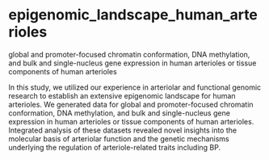 # epigenomic_landscape_human_arterioles
global and promoter-focused chromatin conformation, DNA methylation, and bulk and single-nucleus gene expression in human arterioles or tissue components of human arterioles

In this study, we utilized our experience in arteriolar and functional genomic research to establish an extensive epigenomic landscape for human arterioles. We generated data for global and promoter-focused chromatin conformation, DNA methylation, and bulk and single-nucleus gene expression in human arterioles or tissue components of human arterioles. Integrated analysis of these datasets revealed novel insights into the molecular basis of arteriolar function and the genetic mechanisms underlying the regulation of arteriole-related traits including BP.


